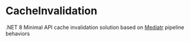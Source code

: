 # CacheInvalidation

.NET 8 Minimal API cache invalidation solution based on [Mediatr](https://github.com/jbogard/MediatR) pipeline behaviors
